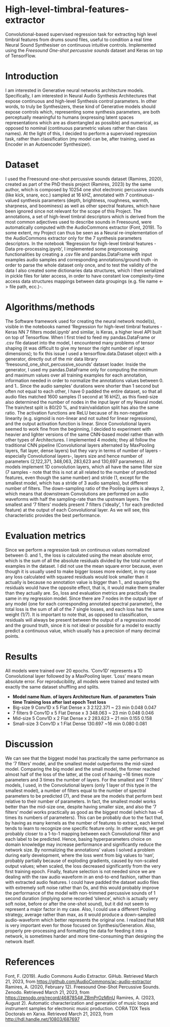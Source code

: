 # High-level-timbral-features-extractor
Convolutional-based supervised regression task for extracting high level timbral features from drums sound files, useful to condition a real time Neural Sound Synthesiser on continuous intuitive controls.
Implemented using the <i>Freesound One-shot percussive sounds</i> dataset and Keras on top of TensorFlow.

# Introduction
I am interested in Generative neural networks architecture models. Specifically, I am interested in Neural Audio Synthesis Architectures that expose continuous and high-level Synthesis control parameters. In other words, to truly be Synthesizers, these kind of Generative models should expose controls which, representing some synthesis parameters, are both perceptually meaningful to humans (expressing latent spaces representations which are as disentangled as possible) and numerical, as opposed to nominal (continuous parametric values rather than class names).
At the light of this, I decided to perform a supervised regression task, rather than classification (my model can be, after training, used as Encoder in an Autoencoder Synthesizer).

# Dataset
I used the Freesound one-shot percussive sounds dataset (Ramires, 2020), created as part of the PhD thesis project (Ramires, 2023) by the same author, which is composed by 10254 one shot electronic percussive sounds (like kick, snare, ecc.) sampled at 16 kHZ, annotated with 7 continuous-valued synthesis parameters (depth, brightness, roughness, warmth, sharpness, and boominess) as well as other spectral features, which have been ignored since not relevant for the scope of this Project. The annotations, a set of high-level timbral descriptors which is derived from the most common adjectives used to describe sounds in Freesound, were automatically computed with the AudioCommons extractor (Font, 2019). To some extent, my Project can thus be seen as a Neural re-implementation of the AudioCommons extractor only for the 7 synthesis parameters descriptors.
In the notebook ‘Regression for high-level timbral features - Data pre-processing.ipynb’, I implemented some preprocessing functionalities by creating a .csv file and pandas.DataFrame with input examples audio samples and corresponding annotations/ground truth -in order to parse the whole dataset only once, and to test the validity of the data I also created some dictionaries data structures, which I then serialized in pickle files for later access, in order to have constant low complexity-time access data structures mappings between data groupings (e.g. file name <-> file path, ecc.)-.

# Algorithms/methods
The Software framework used for creating the neural network model(s), visible in the notebooks named ‘Regression for high-level timbral features - Keras NN 7 filters model.ipynb’ and similar, is Keras, a higher level API built on top of Tensorflow. When I first tried to feed my pandas.DataFrame or .csv file dataset into the model, I encountered many problems of tensor shaping (it was difficult to give my tensor the right number of input dimensions); to fix this issue I used a tensorflow.data.Dataset object with a generator, directly out of the mir data library ‘freesound_one_shot_percussive_sounds’ dataset loader. Inside the generator, I used my pandas.DataFrame only for computing the minimum and maximum values over all training examples for each annotation, information needed in order to normalize the annotations values between 0. and 1.. Since the audio samples’ durations were shorter than 1 second but often not equal to each other, I have 0 padded the entire dataset, so that all audio files matched 1600 samples (1 second at 16 kHZ), as this fixed-size also determined the number of nodes in the input layer of my Neural model. The train/test split is 80/20 %, and train/validation split has also the same ratio. The activation functions are ReLU because of its non-negative linearity (e.g. sigmoid is non-linear and not suited for linear regressions), and the output activation function is linear.
Since Convolutional layers seemed to work fine from the beginning, I decided to experiment with heavier and lighter versions of the same CNN-based model rather than with other types of Architectures. I implemented 4 models; they all follow the traditional CNN pipeline (Convolutional layers alternated by MaxPooling layers, flat layer, dense layers) but they vary in terms of number of layers -especially Convolutional layers-, layers size and hence number of parameters (2,122,371, 348,063, 283,623 and 130,697 parameters). All models implement 1D convolution layers, which all have the same filter size (7 samples - note that this is not at all related to the number of predicted features, even though the same number) and stride (1, except for the smallest model, which has a stride of 3 audio samples), but different number of filters. The down-sampling ratio of the Pooling layers is always 2, which means that downstream Convolutions are performed on audio waveforms with half the sampling-rate than the upstream layers. The smallest and ‘7 filters’ models present 7 filters (‘ideally’, 1 for each predicted feature) at the output of each Convolutional layer. As we will see, this characteristic provides the best performance.

# Evaluation metrics
Since we perform a regression task on continuous values normalized between 0. and 1., the loss is calculated using the mean absolute error, which is the sum of all the absolute residuals divided by the total number of examples in the dataset. I did not use the mean square error because, even though it is usually used to make bigger losses more evident, in my case any loss calculated with squared residuals would look smaller than it actually is because no annotation value is bigger than 1., and squaring the residuals would have the opposite effect, that is, it would make them smaller than they actually are. So, loss and evaluation metrics are practically the same in my regression model.
Since there are 7 nodes in the output layer of any model (one for each corresponding annotated spectral parameter), the total loss is the sum of all of the 7 single losses, and each loss has the same weight (1/7). It is important to note that, as opposed to classification, residuals will always be present between the output of a regression model and the ground truth, since it is not ideal or possible for a model to exactly predict a continuous value, which usually has a precision of many decimal points.

# Results
All models were trained over 20 epochs. ‘Conv1D’ represents a 1D Convolutional layer followed by a MaxPooling layer. ‘Loss’ means mean absolute error. For reproducibility, all models were trained and tested with exactly the same dataset shuffling and splits. 

- <b>Model name	Num.  of layers	Architecture	Num. of parameters	Train time	Training loss after last epoch	Test loss</b>
- Big-size	9	Conv1D x 5 Flat Dense x 3 	2.122.371	~ 23 min	0.048	0.047
- 7 filters	9	Conv1D x 5 Flat Dense x 3 	348.063	~ 23 min	0.048	0.046
- Mid-size	5	Conv1D x 2 Flat Dense x 2	283.623	~ 21 min	0.155	0.158
- Small-size	3	Conv1D x 1 Flat Dense    	130.697	~16 min	0.080	0.081

# Discussion
We can see that the biggest model has practically the same performance as the ‘7 filters’ model, and the smallest model outperforms the mid-sized model. Comparing the big model and the small model, the former reached almost half of the loss of the latter, at the cost of having ~16 times more parameters and 3 times the number of layers. For the smallest and ‘7 filters’ models, I used, in the Convolutional layers (only 1 layer of this type in the smallest model), a number of filters equal to the number of spectral parameters to be predicted (7), and these are the models that perform best relative to their number of parameters. In fact, the smallest model works better than the mid-size one, despite having smaller size, and also the ‘7 filters’ model works practically as good as the biggest model (which has ~6 times its numbers of parameters). This can be probably due to the fact that, by having as many kernels as the number of features to extract, each kernel tends to learn to recognize one specific feature only. In other words, we get probably closer to a 1-to-1 mapping between each Convolutional filter and each label to be predicted. Hence, basing hyperparameters choice on domain knowledge may increase performance and significantly reduce the network size. By normalizing the annotations’ values I solved a problem during early development, where the loss went from big values to ‘nan’, probably partially because of exploding gradients, caused by non-scaled output values; when scaled, the loss decreased significantly from the very first training epoch. Finally, feature selection is not needed since we are dealing with the raw audio waveform in an end-to-end fashion, rather than with extracted audio features. I could have padded the dataset audio files with extremely soft noise rather than 0s, and this would probably improve the performance of the model with non-trimmed percussive sounds of 1 second duration (implying some recorded ‘silence’, which is actually very soft noise, before or after the one-shot sound), but it did not seem to represent a major factor in my case. Also, I could use a different Pooling strategy, average rather than max, as it would produce a down-sampled audio-waveform which better represents the original one.
I realized that MIR is very important even for those focused on Synthesis/Generation. Also, properly pre-processing and formatting the data for feeding it into a network, is sometimes harder and more time-consuming than designing the network itself.






# References

Font, F. (2019). Audio Commons Audio Extractor. GiHub. Retrieved March 21, 2023, from https://github.com/AudioCommons/ac-audio-extractor
Ramires, A. (2020, February 12). Freesound One-Shot Percussive Sounds. Zenodo. Retrieved March 21, 2023, from https://zenodo.org/record/4687854#.ZBmPrOzMInU
Ramires, A. (2023, August 2). Automatic characterization and generation of music loops and instrument samples for electronic music production. CORA TDX Tesis Doctorals en Xarxa. Retrieved March 21, 2023, from http://hdl.handle.net/10803/687697
